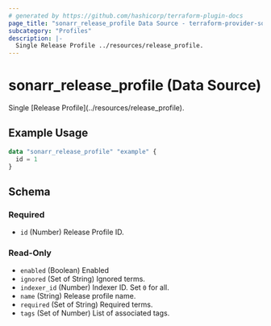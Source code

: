 ```yaml
---
# generated by https://github.com/hashicorp/terraform-plugin-docs
page_title: "sonarr_release_profile Data Source - terraform-provider-sonarr"
subcategory: "Profiles"
description: |-
  Single Release Profile ../resources/release_profile.
---
```


# sonarr_release_profile (Data Source)

<!-- subcategory:Profiles -->Single [Release Profile](../resources/release_profile).

## Example Usage

```terraform
data "sonarr_release_profile" "example" {
  id = 1
}
```

<!-- schema generated by tfplugindocs -->
## Schema

### Required

- `id` (Number) Release Profile ID.

### Read-Only

- `enabled` (Boolean) Enabled
- `ignored` (Set of String) Ignored terms.
- `indexer_id` (Number) Indexer ID. Set `0` for all.
- `name` (String) Release profile name.
- `required` (Set of String) Required terms.
- `tags` (Set of Number) List of associated tags.


